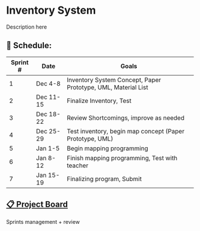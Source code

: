# Inventory System
Description here

## 📅 Schedule:

| Sprint #  | Date | Goals |
| ----  | ------  | ---- |
| 1     | Dec 4-8    | Inventory System Concept, Paper Prototype, UML, Material List   |
| 2     | Dec 11-15  | Finalize Inventory, Test  |
| 3     | Dec 18-22  | Review Shortcomings, improve as needed   |
| 4     | Dec 25-29  | Test inventory, begin map concept (Paper Prototype, UML)  |
| 5     | Jan 1-5    | Begin mapping programming  |
| 6     | Jan 8-12   | Finish mapping programming, Test with teacher |
| 7     | Jan 15-19  | Finalizing program, Submit  |

## [📋 Project Board](https://github.com/users/kchow03/projects/1/insights/2)
Sprints management + review
